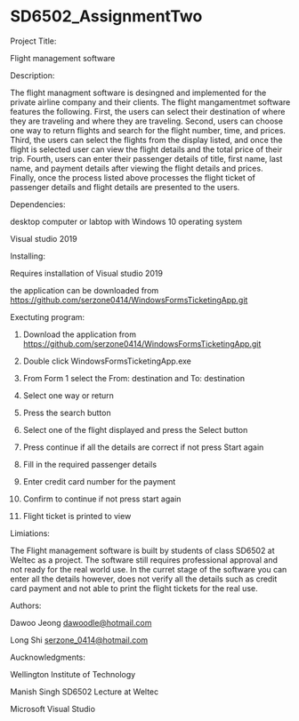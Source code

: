 # SD6502_AssignmentTwo
Project Title:

Flight management software

Description:

The flight managment software is desingned and implemented for the private airline company and their clients. 
The flight mangamentmet software features the following. First, the users can select their destination of where they
are traveling and where they are traveling. Second, users can choose one way to return flights and search for the 
flight number, time, and prices. Third, the users can select the flights from the display listed, and once the flight 
is selected user can view the flight details and the total price of their trip. Fourth, users can enter their passenger 
details of title, first name, last name, and payment details after viewing the flight details and prices. Finally, once 
the process listed above processes the flight ticket of passenger details and flight details are presented to the users.

Dependencies:

desktop computer or labtop with Windows 10 operating system

Visual studio 2019

Installing:

Requires installation of Visual studio 2019

the application can be downloaded from 
https://github.com/serzone0414/WindowsFormsTicketingApp.git

Exectuting program:

1. Download the application from https://github.com/serzone0414/WindowsFormsTicketingApp.git

2. Double click WindowsFormsTicketingApp.exe 

3. From Form 1 select the From: destination and To: destination

4. Select one way or return

5. Press the search button

6. Select one of the flight displayed and press the Select button

7. Press continue if all the details are correct if not press Start again

8. Fill in the required passenger details

9. Enter credit card number for the payment

10. Confirm to continue if not press start again

11. Flight ticket is printed to view

Limiations:

The Flight management software is built by students of class SD6502 at Weltec as a project.
The software still requires professional approval and not ready for the real world use.
In the curret stage of the software you can enter all the details however, does not verify 
all the details such as credit card payment and not able to print the flight tickets for the real use. 


Authors:

Dawoo Jeong 
dawoodle@hotmail.com

Long Shi
serzone_0414@hotmail.com

Aucknowledgments:

Wellington Institute of Technology

Manish Singh SD6502 Lecture at Weltec

Microsoft Visual Studio

